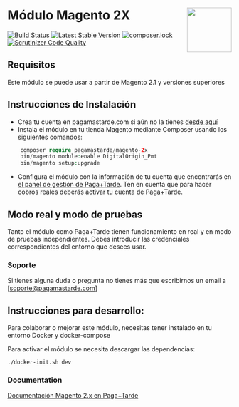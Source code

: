 # Módulo Magento 2X <img src="https://pagamastarde.com/img/icons/logo.svg" width="100" align="right">

[![Build Status](https://travis-ci.org/PagaMasTarde/magento-2X.svg?branch=master)](https://travis-ci.org/PagaMasTarde/magento-2X)
[![Latest Stable Version](https://poser.pugx.org/pagamastarde/magento-2x/v/stable)](https://packagist.org/packages/pagamastarde/magento-2x)
[![composer.lock](https://poser.pugx.org/pagamastarde/magento-2x/composerlock)](https://packagist.org/packages/pagamastarde/magento-2x)
[![Scrutinizer Code Quality](https://scrutinizer-ci.com/g/PagaMasTarde/magento-2x/badges/quality-score.png?b=master)](https://scrutinizer-ci.com/g/PagaMasTarde/magento-2x/?branch=master)

## Requisitos
Este módulo se puede usar a partir de Magento 2.1 y versiones superiores

## Instrucciones de Instalación
- Crea tu cuenta en pagamastarde.com si aún no la tienes [desde aquí](https://bo.pagamastarde.com/users/sign_up)
- Instala el módulo en tu tienda Magento mediante Composer usando los siguientes comandos:
```php
    composer require pagamastarde/magento-2x
    bin/magento module:enable DigitalOrigin_Pmt
    bin/magento setup:upgrade
```
- Configura el módulo con la información de tu cuenta que encontrarás en [el panel de gestión de Paga+Tarde](https://bo.pagamastarde.com/shop). Ten en cuenta que para hacer cobros reales deberás activar tu cuenta de Paga+Tarde.

## Modo real y modo de pruebas

Tanto el módulo como Paga+Tarde tienen funcionamiento en real y en modo de pruebas independientes. Debes introducir las credenciales correspondientes del entorno que desees usar.

### Soporte

Si tienes alguna duda o pregunta no tienes más que escribirnos un email a [soporte@pagamastarde.com]

## Instrucciones para desarrollo:

Para colaborar o mejorar este módulo, necesitas tener instalado en tu entorno Docker y docker-compose
    
Para activar el módulo se necesita descargar las dependencias: 

    ./docker-init.sh dev


### Documentation

[Documentación Magento 2.x en Paga+Tarde](https://docs.pagamastarde.com/modecommerce/magento/)

